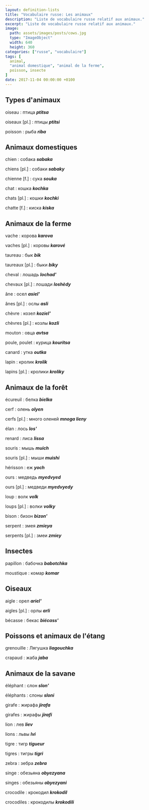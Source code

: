 ```yaml
---
layout: definition-lists
title: "Vocabulaire russe: Les animaux"
description: "Liste de vocabulaire russe relatif aux animaux."
excerpt: "Liste de vocabulaire russe relatif aux animaux."
image:
  path: assets/images/posts/cows.jpg
  type: "ImageObject"
  width: 640
  height: 360
categories: ["russe", "vocabulaire"]
tags: [
  animal,
  "animal domestique", "animal de la ferme",
  poisson, insecte
]
date: 2017-11-04 00:00:00 +0100
---
```


## Types d'animaux

oiseau
: птица
*__ptitsa__*

oiseaux [pl.]
: птицы
*__ptitsi__*

poisson
: рыба
*__riba__*


## Animaux domestiques

chien
: собака
*__sabaka__*

chiens [pl.]
: собаки
*__sabaky__*

chienne [f.]
: сука
*__souka__*

chat
: кошка
*__kochka__*

chats [pl.]
: кошки
*__kochki__*

chatte [f.]
: киска
*__kiska__*


## Animaux de la ferme

vache
: корова
*__karova__*

vaches [pl.]
: коровы
*__karové__*

taureau
: бык
*__bik__*

taureaux [pl.]
: быки
*__biky__*

cheval
: лошадь
*__lochad'__*

chevaux [pl.]
: лошади
*__loshèdy__*

âne
: осел
*__asiel'__*

ânes [pl.]
: ослы
*__asli__*

chèvre
: козел
*__koziel'__*

chèvres [pl.]
: козлы
*__kozli__*

mouton
: овца
*__avtsa__*

poule, poulet
: курица
*__kouritsa__*

canard
: yткa
*__outka__*

lapin
: кролик
*__krolik__*

lapins [pl.]
: кролики
*__kroliky__*


## Animaux de la forêt

écureuil
: белка
*__bielka__*

cerf
: олень
*__olyen__*

cerfs [pl.]
: много оленей
*__mnoga lieny__*

élan
: лось
*__los'__*

renard
: лиса
*__lissa__*

souris
: мышь
*__muich__*

souris [pl.]
: мыши
*__muishi__*

hérisson
: еж
*__yoch__*

ours
: медведь
*__myedvyed__*

ours [pl.]
: медведи
*__myedvyedy__*

loup
: волк
*__volk__*

loups [pl.]
: волки
*__volky__*

bison
: бизон
*__bizon'__*

serpent
: змея
*__zmieya__*

serpents [pl.]
: змеи
*__zmiey__*


## Insectes

papillon
: бабочка
*__babotchka__*

moustique
: комар
*__komar__*


## Oiseaux

aigle
: орел
*__ariel'__*

aigles [pl.]
: орлы
*__arli__*

bécasse
: бекас
*__biécass'__*


## Poissons et animaux de l'étang

grenouille
: Лягушка
*__liagouchka__*

crapaud
: жаба
*__jaba__*


## Animaux de la savane

éléphant
: слон
*__slon'__*

éléphants
: слоны
*__sloni__*

girafe
: жирафа
*__jirafa__*

girafes
: жирафы
*__jirafi__*

lion
: лев
*__liev__*

lions
: львы
*__lvi__*

tigre
: тигр
*__tigueur__*

tigres
: тигры
*__tigri__*

zebra
: зебра
*__zebra__*

singe
: обезьяна
*__obyezyana__*

singes
: обезьяны
*__obyezyani__*

crocodile
: крокодил
*__krokodil__*

crocodiles
: крокодилы
*__krokodili__*
